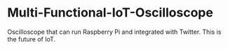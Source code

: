 # Multi-Functional-IoT-Oscilloscope

Oscilloscope that can run Raspberry Pi and integrated with Twitter. This is the future of IoT.

